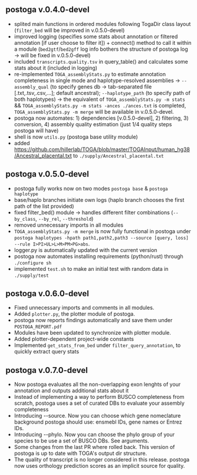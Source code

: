 ## postoga v.0.4.0-devel


- splited main functions in ordered modules following TogaDir class layout (`filter_bed` will be improved in v.0.5.0-devel)
- improved logging (specifies some stats about annotation or filtered annotation [if user choose to filter it]) + connect() method to call it within a module (`bed2gtf`/`bed2gff` log info bothers the structure of postoga log -> will be fixed in v.0.5.0-devel)
- included `transcripts.quality.tsv` in query_table() and calculates some stats about it (included in logging)
- re-implemented `TOGA_assemblyStats.py` to estimate annotation completeness in single mode and haplotype-resolved assemblies -> `--assembly_qual` (to specify genes db -> tab-separated file [.txt,.tsv,.csv,...]; default ancestral); `--haplotype_path` (to specify path of both haplotypes) -> the equivalent of `TOGA_assemblyStats.py -m stats` && `TOGA_assemblyStats.py -m stats -ances ./ances.txt` is completed, `TOGA_assemblyStats.py -m merge` will be available in v.0.5.0-devel.
- postoga now automates: 1) dependencies [v.0.5.0-devel], 2) filtering, 3) conversion, 4) assembly quality estimation (just 1/4 quality steps postoga will have)
- shell is now `utils.py` (postoga base utility module)
- added https://github.com/hillerlab/TOGA/blob/master/TOGAInput/human_hg38/Ancestral_placental.txt to `./supply/Ancestral_placental.txt` 


## postoga v.0.5.0-devel


- postoga fully works now on two modes `postoga base` & `postoga haplotype`
- base/haplo branches initiate own logs (haplo branch chooses the first path of the list provided)
- fixed filter_bed() module -> handles different filter combinations (`--by_class`, `--by_rel`, `--threshold`)
- removed unnecessary imports in all modules
- `TOGA_assemblyStats.py -m merge` is now fully functional in postoga under `postoga haplotypes -hpath path1,path2,path3 --source [query, loss] --rule I>PI>UL>L>M>PM>PG>abs`.
- logger.py is automatically updated with the current version
- postoga now automates installing requirements (python/rust) through `./configure sh`
- implemented `test.sh` to make an initial test with random data in `./supply/test`


## postoga v.0.6.0-devel

- Fixed unnecessary imports and comments in all modules.
- Added `plotter.py`, the plotter module of postoga.
- postoga now reports findings automatically and save them under `POSTOGA_REPORT.pdf`
- Modules have been updated to synchronize with plotter module.
- Added plotter-dependent project-wide constants
- Implemented `get_stats_from_bed` under `filter_query_annotation`, to quickly extract query stats 

## postoga v.0.7.0-devel

- Now postoga evaluates all the non-overlapping exon lenghts of your annotation and outputs additional stats about it
- Instead of implementing a way to perform BUSCO completeness from scratch, postoga uses a set of curated DBs to evaluate your assembly completeness
- Introducing --source. Now you can choose which gene nomeclature background postoga should use: ensmebl IDs, gene names or Entrez IDs.
- Introducing --phylo. Now you can choose the phylo group of your species to be use a set of BUSCO DBs. See arguments.
- Some changes from the last PR where rolled back. This version of postoga is up to date with TOGA's output dir structure.
- The quality of transcript is no longer considered in this release. postoga now uses orthology prediction scores as an implicit source for quality.
